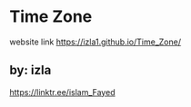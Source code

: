 # Time Zone
website link
https://izla1.github.io/Time_Zone/
## by: izla
https://linktr.ee/islam_Fayed
